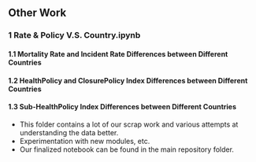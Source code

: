 ## Other Work
### 1 Rate & Policy V.S. Country.ipynb
#### 1.1 Mortality Rate and Incident Rate Differences between Different Countries
#### 1.2 HealthPolicy and ClosurePolicy Index Differences between Different Countries
#### 1.3 Sub-HealthPolicy Index Differences between Different Countries

- This folder contains a lot of our scrap work and various attempts at understanding the data better. 
- Experimentation with new modules, etc.
- Our finalized notebook can be found in the main repository folder.
